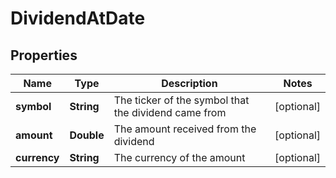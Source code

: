 

# DividendAtDate


## Properties

| Name | Type | Description | Notes |
|------------ | ------------- | ------------- | -------------|
|**symbol** | **String** | The ticker of the symbol that the dividend came from |  [optional] |
|**amount** | **Double** | The amount received from the dividend |  [optional] |
|**currency** | **String** | The currency of the amount |  [optional] |



